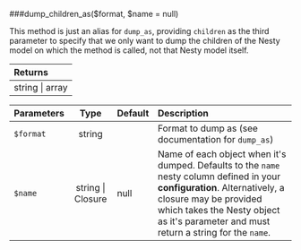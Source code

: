 ###dump_children_as($format, $name = null)

This method is just an alias for `dump_as`, providing `children` as the third parameter to specify that we only want to dump the children of the Nesty model on which the method is called, not that Nesty model itself.

Returns                          |
:------------------------------- |
string \| array                  |

Parameters                       | Type              | Default       | Description      
:------------------------------- | :-------------:   | :------------ | :---------------  
`$format`                        | string            |               | Format to dump as (see documentation for `dump_as`)
`$name`                          | string \| Closure | null          | Name of each object when it's dumped. Defaults to the `name` nesty column defined in your **configuration**. Alternatively, a closure may be provided which takes the Nesty object as it's parameter and must return a string for the `name`.